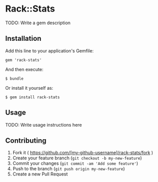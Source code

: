 # Rack::Stats

TODO: Write a gem description

## Installation

Add this line to your application's Gemfile:

    gem 'rack-stats'

And then execute:

    $ bundle

Or install it yourself as:

    $ gem install rack-stats

## Usage

TODO: Write usage instructions here

## Contributing

1. Fork it ( https://github.com/[my-github-username]/rack-stats/fork )
2. Create your feature branch (`git checkout -b my-new-feature`)
3. Commit your changes (`git commit -am 'Add some feature'`)
4. Push to the branch (`git push origin my-new-feature`)
5. Create a new Pull Request
